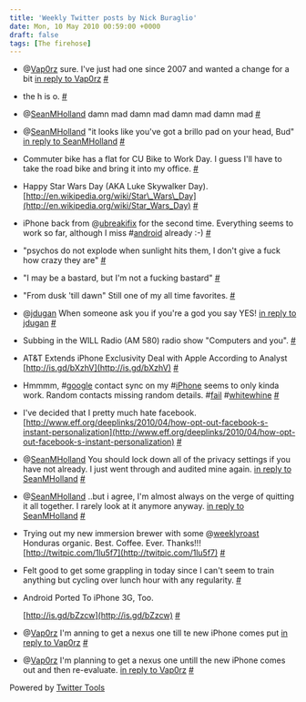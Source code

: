 ```yaml
---
title: 'Weekly Twitter posts by Nick Buraglio'
date: Mon, 10 May 2010 00:59:00 +0000
draft: false
tags: [The firehose]
---
```


  
*   @[Vap0rz](http://twitter.com/Vap0rz) sure. I've just had one since 2007 and wanted a change for a bit [in reply to Vap0rz](http://twitter.com/Vap0rz/statuses/13287264464) [#](http://twitter.com/buraglio/statuses/13303217504)
  
*   the h is o. [#](http://twitter.com/buraglio/statuses/13345234488)
  
*   @[SeanMHolland](http://twitter.com/SeanMHolland) damn mad damn mad damn mad damn mad [#](http://twitter.com/buraglio/statuses/13362811617)
  
*   @[SeanMHolland](http://twitter.com/SeanMHolland) "it looks like you've got a brillo pad on your head, Bud" [in reply to SeanMHolland](http://twitter.com/SeanMHolland/statuses/13362583085) [#](http://twitter.com/buraglio/statuses/13362931555)
  
*   Commuter bike has a flat for CU Bike to Work Day. I guess I'll have to take the road bike and bring it into my office. [#](http://twitter.com/buraglio/statuses/13363209841)
  
*   Happy Star Wars Day (AKA Luke Skywalker Day). [http://en.wikipedia.org/wiki/Star\_Wars\_Day](http://en.wikipedia.org/wiki/Star_Wars_Day) [#](http://twitter.com/buraglio/statuses/13363256239)
  
*   iPhone back from @[ubreakifix](http://twitter.com/ubreakifix) for the second time. Everything seems to work so far, although I miss #[android](http://search.twitter.com/search?q=%23android) already :-) [#](http://twitter.com/buraglio/statuses/13391339422)
  
*   "psychos do not explode when sunlight hits them, I don't give a fuck how crazy they are" [#](http://twitter.com/buraglio/statuses/13471264960)
  
*   "I may be a bastard, but I'm not a fucking bastard" [#](http://twitter.com/buraglio/statuses/13471274468)
  
*   "From dusk 'till dawn" Still one of my all time favorites. [#](http://twitter.com/buraglio/statuses/13471292942)
  
*   @[jdugan](http://twitter.com/jdugan) When someone ask you if you're a god you say YES! [in reply to jdugan](http://twitter.com/jdugan/statuses/13471019994) [#](http://twitter.com/buraglio/statuses/13471433210)
  
*   Subbing in the WILL Radio (AM 580) radio show "Computers and you". [#](http://twitter.com/buraglio/statuses/13494966100)
  
*   AT&T Extends iPhone Exclusivity Deal with Apple According to Analyst  
    [http://is.gd/bXzhV](http://is.gd/bXzhV) [#](http://twitter.com/buraglio/statuses/13514663675)
  
*   Hmmmm, #[google](http://search.twitter.com/search?q=%23google) contact sync on my #[iPhone](http://search.twitter.com/search?q=%23iPhone) seems to only kinda work. Random contacts missing random details. #[fail](http://search.twitter.com/search?q=%23fail) #[whitewhine](http://search.twitter.com/search?q=%23whitewhine) [#](http://twitter.com/buraglio/statuses/13522132897)
  
*   I've decided that I pretty much hate facebook.  
    [http://www.eff.org/deeplinks/2010/04/how-opt-out-facebook-s-instant-personalization](http://www.eff.org/deeplinks/2010/04/how-opt-out-facebook-s-instant-personalization) [#](http://twitter.com/buraglio/statuses/13557798464)
  
*   @[SeanMHolland](http://twitter.com/SeanMHolland) You should lock down all of the privacy settings if you have not already. I just went through and audited mine again. [in reply to SeanMHolland](http://twitter.com/SeanMHolland/statuses/13557885719) [#](http://twitter.com/buraglio/statuses/13558284658)
  
*   @[SeanMHolland](http://twitter.com/SeanMHolland) ..but i agree, I'm almost always on the verge of quitting it all together. I rarely look at it anymore anyway. [in reply to SeanMHolland](http://twitter.com/SeanMHolland/statuses/13557885719) [#](http://twitter.com/buraglio/statuses/13558329307)
  
*   Trying out my new immersion brewer with some @[weeklyroast](http://twitter.com/weeklyroast) Honduras organic. Best. Coffee. Ever. Thanks!!! [http://twitpic.com/1lu5f7](http://twitpic.com/1lu5f7) [#](http://twitter.com/buraglio/statuses/13565537025)
  
*   Felt good to get some grappling in today since I can't seem to train anything but cycling over lunch hour with any regularity. [#](http://twitter.com/buraglio/statuses/13580297480)
  
*   Android Ported To iPhone 3G, Too.  
      
    [http://is.gd/bZzcw](http://is.gd/bZzcw) [#](http://twitter.com/buraglio/statuses/13586602054)
  
*   @[Vap0rz](http://twitter.com/Vap0rz) I'm anning to get a nexus one till te new iPhone comes put [in reply to Vap0rz](http://twitter.com/Vap0rz/statuses/13617577959) [#](http://twitter.com/buraglio/statuses/13627509282)
  
*   @[Vap0rz](http://twitter.com/Vap0rz) I'm planning to get a nexus one untill the new iPhone comes out and then re-evaluate. [in reply to Vap0rz](http://twitter.com/Vap0rz/statuses/13617577959) [#](http://twitter.com/buraglio/statuses/13632613609)
  

  

Powered by [Twitter Tools](http://alexking.org/projects/wordpress)